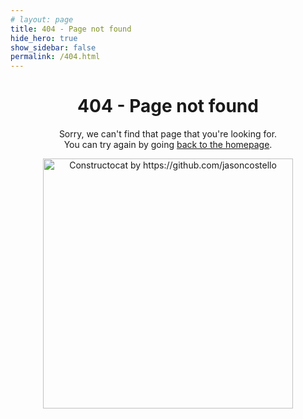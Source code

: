 ```yaml
---
# layout: page
title: 404 - Page not found
hide_hero: true
show_sidebar: false
permalink: /404.html
---
```

<h1 align="center">404 - Page not found</h1>

<p align="center">Sorry, we can't find that page that you're looking for.
<br>
You can try again by going <a href="{{ site.baseurl }}/">back to the homepage</a>.</p>

<p align="center"><img src="{{ site.baseurl }}/img/404.jpg" alt="Constructocat by https://github.com/jasoncostello" style="width: 400px;"/></p>
